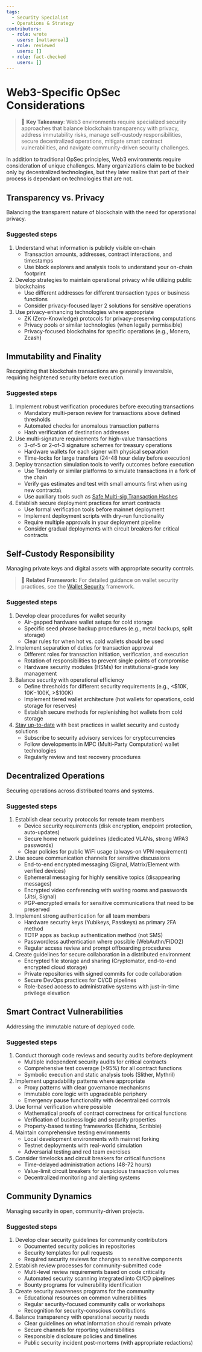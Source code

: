 ```yaml
---
tags:
  - Security Specialist
  - Operations & Strategy
contributors:
  - role: wrote
    users: [mattaereal]
  - role: reviewed
    users: []
  - role: fact-checked
    users: []
---
```


# Web3-Specific OpSec Considerations

> 🔑 **Key Takeaway**: Web3 environments require specialized security approaches that balance blockchain transparency with privacy, address immutability risks, manage self-custody responsibilities, secure decentralized operations, mitigate smart contract vulnerabilities, and navigate community-driven security challenges.

In addition to traditional OpSec principles, Web3 environments require consideration of unique challenges. Many organizations claim to be backed only by decentralized technologies, but they later realize that part of their process is dependant on technologies that are not.

<!-- > **🔗 Related Framework:** Explore the dedicated [Web3-Specific OpSec](../operational-security/web3-specific-opsec/) framework for comprehensive guidance. -->

## Transparency vs. Privacy

Balancing the transparent nature of blockchain with the need for operational privacy.

### Suggested steps

1. Understand what information is publicly visible on-chain
   - Transaction amounts, addresses, contract interactions, and timestamps
   - Use block explorers and analysis tools to understand your on-chain footprint
2. Develop strategies to maintain operational privacy while utilizing public blockchains
   - Use different addresses for different transaction types or business functions
   - Consider privacy-focused layer 2 solutions for sensitive operations
3. Use privacy-enhancing technologies where appropriate
   - ZK (Zero-Knowledge) protocols for privacy-preserving computations
   - Privacy pools or similar technologies (when legally permissible)
   - Privacy-focused blockchains for specific operations (e.g., Monero, Zcash)

## Immutability and Finality

Recognizing that blockchain transactions are generally irreversible, requiring heightened security before execution.

### Suggested steps

1. Implement robust verification procedures before executing transactions
   - Mandatory multi-person review for transactions above defined thresholds
   - Automated checks for anomalous transaction patterns
   - Hash verification of destination addresses
2. Use multi-signature requirements for high-value transactions
   - 3-of-5 or 2-of-3 signature schemes for treasury operations
   - Hardware wallets for each signer with physical separation
   - Time-locks for large transfers (24-48 hour delay before execution)
3. Deploy transaction simulation tools to verify outcomes before execution
   - Use Tenderly or similar platforms to simulate transactions in a fork of the chain
   - Verify gas estimates and test with small amounts first when using new contracts\
   - Use auxiliary tools such as [Safe Multi-sig Transaction Hashes](https://github.com/pcaversaccio/safe-tx-hashes-util)
4. Establish secure deployment practices for smart contracts
   - Use formal verification tools before mainnet deployment
   - Implement deployment scripts with dry-run functionality
   - Require multiple approvals in your deployment pipeline
   - Consider gradual deployments with circuit breakers for critical contracts

## Self-Custody Responsibility

Managing private keys and digital assets with appropriate security controls.

> **🔗 Related Framework:** For detailed guidance on wallet security practices, see the [Wallet Security](../../wallet-security/) framework.

### Suggested steps

1. Develop clear procedures for wallet security
   - Air-gapped hardware wallet setups for cold storage
   - Specific seed phrase backup procedures (e.g., metal backups, split storage)
   - Clear rules for when hot vs. cold wallets should be used
2. Implement separation of duties for transaction approval
   - Different roles for transaction initiation, verification, and execution
   - Rotation of responsibilities to prevent single points of compromise
   - Hardware security modules (HSMs) for institutional-grade key management
3. Balance security with operational efficiency
   - Define thresholds for different security requirements (e.g., <$10K, $10K-$100K, >$100K)
   - Implement tiered wallet architecture (hot wallets for operations, cold storage for reserves)
   - Establish secure methods for replenishing hot wallets from cold storage
4. [Stay up-to-date](../../awareness/staying-up-to-date.md) with best practices in wallet security and custody solutions
   - Subscribe to security advisory services for cryptocurrencies
   - Follow developments in MPC (Multi-Party Computation) wallet technologies
   - Regularly review and test recovery procedures

## Decentralized Operations

Securing operations across distributed teams and systems.

### Suggested steps

1. Establish clear security protocols for remote team members
   - Device security requirements (disk encryption, endpoint protection, auto-updates)
   - Secure home network guidelines (dedicated VLANs, strong WPA3 passwords)
   - Clear policies for public WiFi usage (always-on VPN requirement)
2. Use secure communication channels for sensitive discussions
   - End-to-end encrypted messaging (Signal, Matrix/Element with verified devices)
   - Ephemeral messaging for highly sensitive topics (disappearing messages)
   - Encrypted video conferencing with waiting rooms and passwords (Jitsi, Signal)
   - PGP-encrypted emails for sensitive communications that need to be preserved
3. Implement strong authentication for all team members
   - Hardware security keys (Yubikeys, Passkeys) as primary 2FA method
   - TOTP apps as backup authentication method (not SMS)
   - Passwordless authentication where possible (WebAuthn/FIDO2)
   - Regular access review and prompt offboarding procedures
4. Create guidelines for secure collaboration in a distributed environment
   - Encrypted file storage and sharing (Cryptomator, end-to-end encrypted cloud storage)
   - Private repositories with signed commits for code collaboration
   - Secure DevOps practices for CI/CD pipelines
   - Role-based access to administrative systems with just-in-time privilege elevation

## Smart Contract Vulnerabilities

Addressing the immutable nature of deployed code.

### Suggested steps

1. Conduct thorough code reviews and security audits before deployment
   - Multiple independent security audits for critical contracts
   - Comprehensive test coverage (>95%) for all contract functions
   - Symbolic execution and static analysis tools (Slither, Mythril)
2. Implement upgradability patterns where appropriate
   - Proxy patterns with clear governance mechanisms
   - Immutable core logic with upgradeable periphery
   - Emergency pause functionality with decentralized controls
3. Use formal verification where possible
   - Mathematical proofs of contract correctness for critical functions
   - Verification of business logic and security properties
   - Property-based testing frameworks (Echidna, Scribble)
4. Maintain comprehensive testing environments
   - Local development environments with mainnet forking
   - Testnet deployments with real-world simulation
   - Adversarial testing and red team exercises
5. Consider timelocks and circuit breakers for critical functions
   - Time-delayed administration actions (48-72 hours)
   - Value-limit circuit breakers for suspicious transaction volumes
   - Decentralized monitoring and alerting systems

## Community Dynamics

Managing security in open, community-driven projects.

### Suggested steps

1. Develop clear security guidelines for community contributors
   - Documented security policies in repositories
   - Security templates for pull requests
   - Required security reviews for changes to sensitive components
2. Establish review processes for community-submitted code
   - Multi-level review requirements based on code criticality
   - Automated security scanning integrated into CI/CD pipelines
   - Bounty programs for vulnerability identification
3. Create security awareness programs for the community
   - Educational resources on common vulnerabilities
   - Regular security-focused community calls or workshops
   - Recognition for security-conscious contributions
4. Balance transparency with operational security needs
   - Clear guidelines on what information should remain private
   - Secure channels for reporting vulnerabilities
   - Responsible disclosure policies and timelines
   - Public security incident post-mortems (with appropriate redactions)

